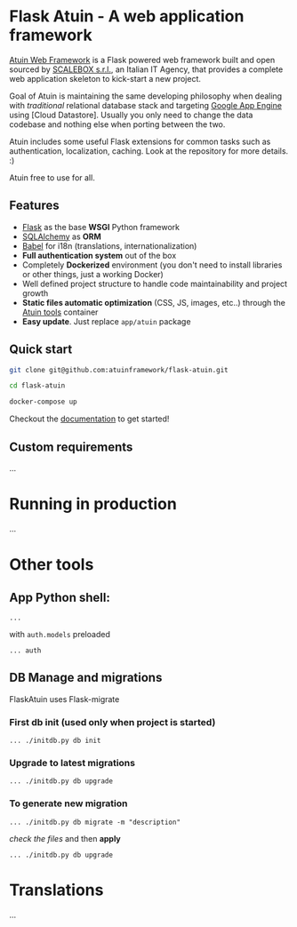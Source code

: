 # Flask Atuin - A web application framework 

[Atuin Web Framework] is a Flask powered web framework built and open sourced by [SCALEBOX s.r.l.], an Italian IT Agency, that provides a complete web application skeleton to kick-start a new project.

Goal of Atuin is maintaining the same developing philosophy when dealing with *traditional* relational database stack and targeting [Google App Engine] using [Cloud Datastore].
Usually you only need to change the data codebase and nothing else when porting between the two.

Atuin includes some useful Flask extensions for common tasks such as authentication, localization, caching. Look at the repository for more details. :)

Atuin free to use for all.


## Features

- [Flask] as the base **WSGI** Python framework
- [SQLAlchemy] as **ORM**
- [Babel] for i18n (translations, internationalization)
- **Full authentication system** out of the box
- Completely **Dockerized** environment (you don't need to install libraries or other things, just a working Docker)
- Well defined project structure to handle code maintainability and project growth
- **Static files automatic optimization** (CSS, JS, images, etc..) through the [Atuin tools] container
- **Easy update**. Just replace ``app/atuin`` package



## Quick start

```bash
git clone git@github.com:atuinframework/flask-atuin.git

cd flask-atuin

docker-compose up

```

Checkout the [documentation] to get started!


## Custom requirements

...

# Running in production

...

# Other tools

## App Python shell:

    ...

with `auth.models` preloaded

    ... auth

## DB Manage and migrations

FlaskAtuin uses Flask-migrate

### First db init (used only when project is **started**)

    ... ./initdb.py db init

### Upgrade to latest migrations

    ... ./initdb.py db upgrade

### To generate new migration

    ... ./initdb.py db migrate -m "description"

*check the files* and then **apply**

    ... ./initdb.py db upgrade

# Translations

...


[Atuin Web Framework]: https://github.com/atuinframework
[SCALEBOX s.r.l.]: https://www.scalebox.it/
[Google App Engine]: https://cloud.google.com/appengine/
[Datastore]: https://cloud.google.com/datastore/
[Flask]: http://flask.pocoo.org/
[SQLAlchemy]: https://www.sqlalchemy.org/
[Atuin tools]: https://github.com/atuinframework/atuin-tools
[Babel]: http://babel.pocoo.org/en/latest/
[documentation]: https://flask-atuin.readthedocs.io
